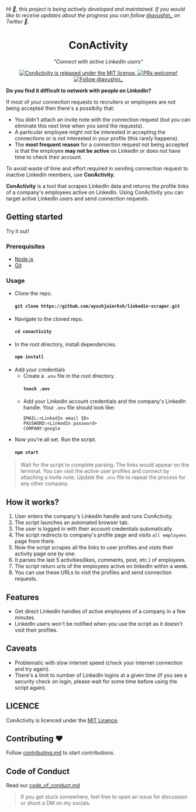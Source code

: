 *Hi :wave:, this project is being actively developed and maintained. If you would like to receive updates about the progress you can follow [@ayushjn_](https://twitter.com/ayushjn_) on Twitter :bust_in_silhouette:.*

<h1 align="center">
    ConActivity
</h1>

<p align="center">
    <em>"Connect with active LinkedIn users"</em>
</p>

<p align="center">
  <a href="https://github.com/ayushjainrksh/conactivity/blob/master/LICENSE">
    <img src="https://img.shields.io/badge/license-MIT-blue.svg" alt="ConActivity is released under the MIT license." />
  </a>
  <a href="https://github.com/ayushjainrksh/conactivity/blob/master/CONTRIBUTING.md">
    <img src="https://img.shields.io/badge/PRs-welcome-brightgreen.svg" alt="PRs welcome!" />
  </a>
  <a href="https://twitter.com/intent/follow?screen_name=ayushjn_">
    <img src="https://img.shields.io/twitter/follow/ayushjn_.svg?label=Follow%20@ayushjn_" alt="Follow @ayushjn_" />
  </a>
</p>

**Do you find it difficult to network with people on LinkedIn?**

If most of your connection requests to recruiters or employees are not being accepted then there's a possibiliy that:
- You didn't attach an invite note with the connection request (but you can eliminate this next time when you send the requests).
- A particular employee might not be interested in accepting the connections or is not interested in your profile (this rarely happens).
- The **most frequent reason** for a connection request not being accepted is that the employee **may not be active** on LinkedIn or does not have time to check their account.

To avoid waste of time and effort required in sending connection request to inactive LinkedIn members, use **ConActivity**.

**ConActivity** is a tool that scrapes LinkedIn data and returns the profile links of a company's employees active on LinkedIn. Using ConActivity you can target active LinkedIn users and send connection requests.

## Getting started
Try it out!

### Prerequisites
- [Node.js](https://nodejs.org/)
- [Git](https://git-scm.com/book/en/v2/Getting-Started-Installing-Git)

### Usage
- Clone the repo.
  #### `git clone https://github.com/ayushjainrksh/linkedin-scraper.git`
- Navigate to the cloned repo.
  #### `cd conactivity`
- In the root directory, install dependencies.
  #### `npm install`
- Add your credentials
  - Create a `.env` file in the root directory.
    #### `touch .env`
  - Add your LinkedIn account credentials and the company's LinkedIn handle. Your `.env` file should look like:
    ```
    EMAIL:<LinkedIn email ID>
    PASSWORD:<LinkedIn password>
    COMPANY:google
    ```
- Now you're all set. Run the script.
  #### `npm start`

> Wait for the script to complete parsing. The links would appear on the terminal. You can visit the active user profiles and connect by attaching a invite note. Update the `.env` file to repeat the process for any other company.

## How it works?
1. User enters the company's LinkedIn handle and runs ConActivity.
2. The script launches an automated browser tab.
3. The user is logged in with their account credentials automatically.
4. The script redirects to company's profile page and visits `all employees` page from there.
5. Now the script scrapes all the links to user profiles and visits their activity page one by one.
6. It parses the last 5 activities(likes, comments, post, etc.) of employees.
7. The script return urls of the employees active on linkedIn within a week.
8. You can use these URLs to visit the profiles and send connection requests.

## Features
- Get direct LinkedIn handles of active employees of a company in a few minutes.
- LinkedIn users won't be notified when you use the script as it doesn't visit their profiles.

## Caveats
- Problematic with slow internet speed (check your internet connection and try again).
- There's a limit to number of LinkedIn logins at a given time (if you see a security check on login, please wait for some time before using the script again).

## LICENCE
ConActivity is licenced under the [MIT Licence](https://github.com/ayushjainrksh/conactivity/blob/master/LICENSE).

## Contributing :heart:
Follow [contributing.md](https://github.com/ayushjainrksh/conactivity/blob/master/CONTRIBUTING.md) to start contributions.

## Code of Conduct
Read our [code_of_conduct.md](https://github.com/ayushjainrksh/conactivity/blob/master/CODE_OF_CONDUCT.md)

> If you get stuck somewhere, feel free to open an issue for discussion or shoot a DM on my socials.
